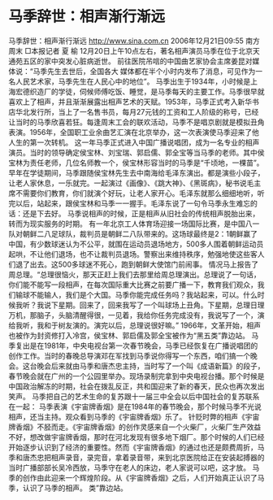 # 马季辞世：相声渐行渐远

马季辞世：相声渐行渐远
http://www.sina.com.cn 2006年12月21日09:55 南方周末
□本报记者 夏 榆
12月20日上午10点左右，著名相声演员马季在位于北京天通苑五区的家中突发心脏病逝世。
前往医院吊唁的中国曲艺家协会主席姜昆对媒体说：“马季先生去世后，全国各大
媒体都在半个小时内发布了消息，可见作为一名人民艺术家，马季先生在人民心中的地位”。
马季出生于1934年，小时候是上海宏德织造厂的学徒，伺候师傅吃饭、睡觉，是马季每天的主要工作。马季很早就喜欢上了相声，并且渐渐展露出相声艺术的天赋。1953年，马季正式考入新华书店华北发行所，当上了一名售书员，每月27元钱的工资和工人阶级的称号，已经让当时的马季欣喜若狂。每逢周末工会的联欢活动，马季不是唱京剧就是模拟丑角表演。1956年，全国职工业余曲艺汇演在北京举办，这一次表演使马季迎来了他人生的第一次转机。
这一年马季正式进入中国广播说唱团，成为一名专业的相声演员。当时的领导确定侯宝林、刘宝瑞、郭启儒、郭全宝等当马季的老师。其中侯宝林为责任老师，几位名师教一个，侯宝林形容当时的马季是“千顷地，一棵苗”。
早年在学徒期间，马季跟随侯宝林先生去中南海给毛泽东演出。都是演些小段子，让老人家休息，一乐就完。一起演过《画像》、《跳大神》、《黑斑病》，秘书说毛主席不需要你们教育，你们就演个好玩，让老人家开心。毛泽东就那么细细地听，听完以后，站起来，跟侯宝林和马季一一握手。毛泽东说了一句令马季永生难忘的话：还是下去好。
马季说相声的时候，正是相声从旧社会的传统相声脱胎出来，转而为现实服务的时期。
有一年北京工人体育场迎接一场国际比赛，是中国八一队对朝鲜二八足球队，裁判员是朝鲜二八队带来的。这场球最终是2：1朝鲜赢了中国，有少数球迷认为不公平，就围在运动员退场地方，500多人围着朝鲜运动员起哄，不让他们退场，也不让裁判员退场。警察出来维持秩序，勉强地使这些客人们退了出去。这500多球迷不死心，跑到朝鲜大使馆门前闹事。
情况马上报告了周总理。“总理很恼火，那天正赶上我们去那里给周总理演出。总理说了一句话，你们能不能写一段相声，在每次国际重大比赛之前要广播一下，教育我们观众，我们输球不能输人，我们是个大国。马季你能完成任务吗？我站起来，可以。什么时候我听？我说下星期。回来了，回来我写了一个叫球场上丑角。下星期，总理日理万机，那脑子，头脑清醒得很，一见着，我给你任务完成没有，我说写了一个，演给我听，我和于树友演的。演完以后，总理说很好嘛。”
1966年，文革开始，相声也被作为封资修打入冷宫，侯宝林、郭启儒及郭全宝被作为“黑五类”靠边站。
马季复出是在1981年，中央电视台第一次春节晚会，马季已经恢复在广播说唱团的创作工作。当时的春晚总导演邓在军找到马季说你得写一个东西，咱们搞一个晚会。这台晚会后来就由马季和唐杰忠主持，当时写了一个叫《成语新篇》的段子，春节晚会就在广州的一个公园里举办。现场录制完拿到中央电视台播。那个时候是中国政治解冻的时期，社会在拨乱反正，共和国迎来了新的春天，民众也再次发出笑声。
马季把自己的艺术生命的复苏跟十一届三中全会以后中国社会的复苏联系在一起：
马季表演《宇宙牌香烟》是在1984年的春节晚会，那个时候马季不光说相声，还当主持。观众看到马季的《宇宙牌香烟》乐了。
针贬时弊的相声《宇宙牌香烟》不胫而走。《宇宙牌香烟》的创作灵感来自一个火柴厂，火柴厂生产效益不好，想改做宇宙牌香烟，那时在河北发现有很多地下烟厂。那个时候的人们已经开始逐步认识到了经济的重要性。然而《宇宙牌香烟》的通过也还是颇费周折，马季和唐杰忠把相声录音，录完音，拿着录音带，来到北京医院给正在安装起搏器的当时广播部部长吴冷西放，马季守在老人的床边，老人家说可以吧，这才放。
马季的创作由此迎来一个辉煌阶段。从《宇宙牌香烟》之后，人们开始真正认识了马季，认识了马季的相声。
类”靠边站。

